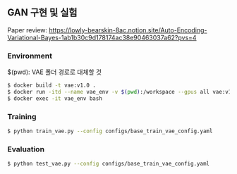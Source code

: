 ## GAN 구현 및 실험

Paper review: https://lowly-bearskin-8ac.notion.site/Auto-Encoding-Variational-Bayes-1ab1b30c9d178174ac38e90463037a62?pvs=4

### Environment

$(pwd): VAE 폴더 경로로 대체할 것
```bash
$ docker build -t vae:v1.0 .
$ docker run -itd --name vae_env -v $(pwd):/workspace --gpus all vae:v1.0
$ docker exec -it vae_env bash
```

### Training
```bash
$ python train_vae.py --config configs/base_train_vae_config.yaml
```

### Evaluation
```bash
$ python test_vae.py --config configs/base_train_vae_config.yaml
```